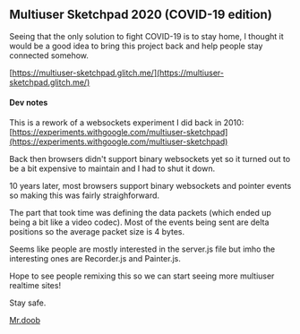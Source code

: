 ## Multiuser Sketchpad 2020 (COVID-19 edition)

Seeing that the only solution to fight COVID-19 is to stay home, I thought it would be a good idea to bring this project back and help people stay connected somehow.

[https://multiuser-sketchpad.glitch.me/](https://multiuser-sketchpad.glitch.me/)

#### Dev notes

This is a rework of a websockets experiment I did back in 2010:
[https://experiments.withgoogle.com/multiuser-sketchpad](https://experiments.withgoogle.com/multiuser-sketchpad)

Back then browsers didn't support binary websockets yet so it turned out to be a bit expensive to maintain and I had to shut it down.

10 years later, most browsers support binary websockets and pointer events so making this was fairly straighforward.

The part that took time was defining the data packets (which ended up being a bit like a video codec). Most of the events being sent are delta positions so the average packet size is 4 bytes.

Seems like people are mostly interested in the server.js file but imho the interesting ones are Recorder.js and Painter.js.

Hope to see people remixing this so we can start seeing more multiuser realtime sites!

Stay safe.

[Mr.doob](https://mrdoob.com/)
